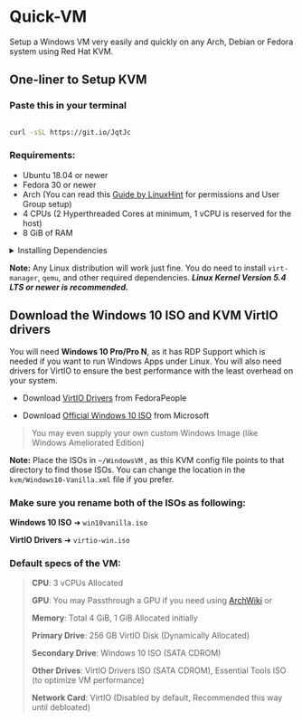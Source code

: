 # Quick-VM
Setup a Windows VM very easily and quickly on any Arch, Debian or Fedora system using Red Hat KVM. 

## One-liner to Setup KVM
### Paste this in your terminal

```bash

curl -sSL https://git.io/JqtJc

```

### Requirements:
 
  - Ubuntu 18.04 or newer
  - Fedora 30 or newer
  - Arch (You can read this [Guide by LinuxHint](https://linuxhint.com/install_configure_kvm_archlinux) for permissions and User Group setup)
  - 4 CPUs (2 Hyperthreaded Cores at minimum, 1 vCPU is reserved for the host)
  - 8 GiB of RAM 

<p>
<details>
<summary>Installing Dependencies</summary>
<br>
### Make sure your CPU Supports KVM.

#### Install Qemu-KVM, Virt-Manager, Libvirt and other dependencies depending on your distro.
 
 ```bash
 # Debian & Ubuntu based ditros 
 sudo apt install -y qemu qemu-kvm libvirt-daemon libvirt-clients bridge-utils virt-manager
``` 

 ```bash
 # Fedora based ditros  
 sudo dnf -y install bridge-utils libvirt virt-install qemu-kvm
``` 

```bash
 # Arch based ditros 
 sudo pacman -S --noconfirm virt-manager qemu vde2 ebtables dnsmasq bridge-utils openbsd-netcat

 ```

### After installing the dependencies, make sure you enable libvirtd.service
```bash
 # Enable Libvirt Service
 sudo systemctl enable --now libvirtd
 ```
 
<br> 
</details>
</p>
 
**Note:** Any Linux distribution will work just fine. You do need to install `virt-manager`, `qemu`, and other required dependencies. ***Linux Kernel Version 5.4 LTS or newer is recommended.*** 
 
 ## Download the Windows 10 ISO and KVM VirtIO drivers
 You will need **Windows 10 Pro/Pro N**, as it has RDP Support which is needed if you want to run Windows Apps under Linux. You will also need drivers for VirtIO to ensure the best performance with the least overhead on your system.
 
- Download [VirtIO Drivers](https://fedorapeople.org/groups/virt/virtio-win/direct-downloads/stable-virtio/virtio-win.iso) from FedoraPeople

- Download [Official Windows 10 ISO](https://www.microsoft.com/en-us/software-download/windows10ISO) from Microsoft 

> You may even supply your own custom Windows Image (like Windows Ameliorated Edition)
 

**Note:** Place the ISOs in `~/WindowsVM` , as this KVM config file points to that directory to find those ISOs. You can change the location in the `kvm/Windows10-Vanilla.xml` file if you prefer.


### Make sure you rename both of the ISOs as following:

**Windows 10 ISO** ➜ `win10vanilla.iso`

**VirtIO Drivers** ➜ `virtio-win.iso`

### Default specs of the VM:

>**CPU**: 3 vCPUs Allocated
>
>**GPU**: You may Passthrough a GPU if you need using [ArchWiki](https://wiki.archlinux.org/index.php/PCI_passthrough_via_OVMF) or 
>
>**Memory**: Total 4 GiB, 1 GiB Allocated initially
>
>**Primary Drive**: 256 GB VirtIO Disk (Dynamically Allocated)
>
>**Secondary Drive**: Windows 10 ISO (SATA CDROM)
>
>**Other Drives**: VirtIO Drivers ISO (SATA CDROM), Essential Tools ISO (to optimize VM performance)
>
>**Network Card**: VirtIO (Disabled by default, Recommended this way until debloated)



